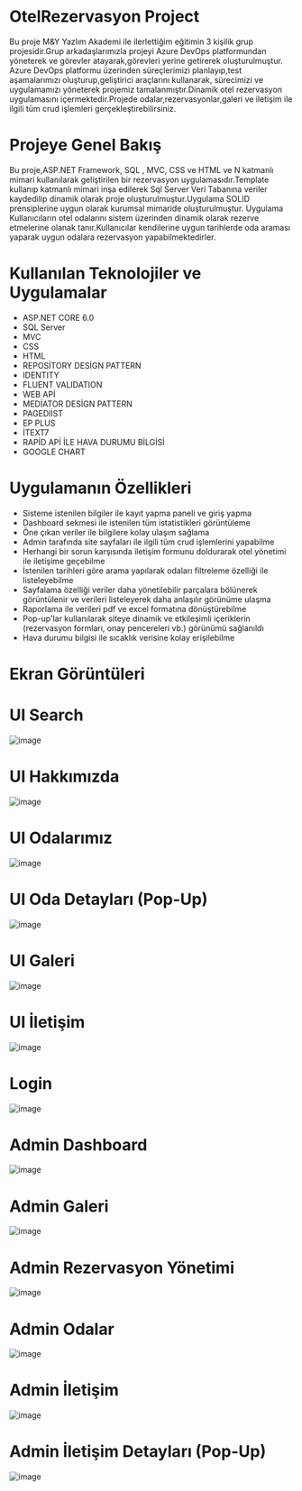 # OtelRezervasyon Project
Bu proje M&Y Yazlım Akademi ile ilerlettiğim eğitimin 3 kişilik grup  projesidir.Grup arkadaşlarımızla projeyi Azure DevOps platformundan yöneterek ve görevler atayarak,görevleri yerine getirerek oluşturulmuştur. Azure DevOps platformu üzerinden süreçlerimizi planlayıp,test aşamalarımızı oluşturup,geliştirici araçlarını kullanarak, sürecimizi ve uygulamamızı yöneterek projemiz tamalanmıştır.Dinamik otel rezervasyon uygulamasını içermektedir.Projede odalar,rezervasyonlar,galeri ve iletişim ile ilgili tüm crud işlemleri gerçekleştirebilirsiniz.
# Projeye Genel Bakış
Bu proje,ASP.NET Framework, SQL , MVC, CSS ve HTML  ve N katmanlı mimari kullanılarak  geliştirilen bir rezervasyon uygulamasıdır.Template kullanıp katmanlı mimari inşa edilerek Sql Server Veri Tabanına veriler kaydedilip dinamik olarak proje oluşturulmuştur.Uygulama SOLID prensiplerine uygun olarak kurumsal mimaride oluşturulmuştur. Uygulama Kullanıcıların otel odalarını sistem üzerinden dinamik olarak rezerve etmelerine olanak tanır.Kullanıcılar kendilerine uygun tarihlerde oda araması yaparak uygun odalara rezervasyon yapabilmektedirler.
# Kullanılan Teknolojiler ve Uygulamalar
- ASP.NET CORE 6.0
- SQL Server
- MVC
- CSS
- HTML
- REPOSİTORY DESİGN PATTERN
- IDENTITY
- FLUENT VALIDATION
- WEB APİ
- MEDİATOR DESİGN PATTERN
- PAGEDlİST
- EP PLUS
- İTEXT7
- RAPİD APİ İLE HAVA DURUMU BİLGİSİ
- GOOGLE CHART

 # Uygulamanın Özellikleri
- Sisteme istenilen bilgiler ile kayıt yapma paneli ve giriş yapma
- Dashboard sekmesi ile istenilen tüm istatistikleri görüntüleme
- Öne çıkan veriler ile bilgilere kolay ulaşım sağlama
- Admin tarafında site sayfaları ile ilgili tüm crud işlemlerini yapabilme
- Herhangi bir sorun karşısında iletişim formunu doldurarak otel  yönetimi ile iletişime geçebilme
- İstenilen tarihleri göre arama yapılarak odaları filtreleme özelliği ile listeleyebilme
- Sayfalama özelliği veriler daha yönetilebilir parçalara bölünerek görüntülenir ve  verileri listeleyerek daha anlaşılır görünüme ulaşma
- Raporlama ile verileri pdf ve excel formatına dönüştürebilme
- Pop-up'lar kullanılarak siteye   dinamik ve etkileşimli içeriklerin (rezervasyon formları, onay pencereleri vb.) görünümü sağlanıldı
- Hava durumu bilgisi ile sıcaklık verisine kolay erişilebilme


 # Ekran Görüntüleri
 # UI Search 
![image](https://github.com/user-attachments/assets/9a73f915-4d05-495b-8185-a262699364f8)
 # UI Hakkımızda
![image](https://github.com/user-attachments/assets/567b09c6-c040-43b5-9473-da27b666c880)
 # UI Odalarımız
![image](https://github.com/user-attachments/assets/f95c7df0-62a5-4b57-9877-6e682133878e)
 # UI Oda Detayları (Pop-Up)
![image](https://github.com/user-attachments/assets/f8bcfb6d-2e77-4ac0-b3b5-238a61a73b4a)
 # UI Galeri
![image](https://github.com/user-attachments/assets/484e9143-196a-4a56-abb4-da14ed43b637)
 # UI İletişim
![image](https://github.com/user-attachments/assets/a37c55be-85e4-4c1f-a0c5-11e4fbd2042b)
# Login
![image](https://github.com/user-attachments/assets/fe343ac0-4c46-4d7f-a755-7fd9914ae6fa)
# Admin Dashboard
![image](https://github.com/user-attachments/assets/1e0a5fcc-ccfa-4793-86bc-59da7573bcaf)
# Admin Galeri
![image](https://github.com/user-attachments/assets/42e741ae-92ad-4e7c-a79e-2c813a611590)
# Admin Rezervasyon Yönetimi
![image](https://github.com/user-attachments/assets/f4174f53-ff33-4d24-ab3b-c0c068792125)
# Admin Odalar
![image](https://github.com/user-attachments/assets/beb6eec8-09c5-4637-91c4-c3a3d0612e20)
# Admin İletişim 
![image](https://github.com/user-attachments/assets/829b95ab-7866-47fa-9461-ad7a1f9d8f13)
# Admin İletişim Detayları (Pop-Up)
![image](https://github.com/user-attachments/assets/9b72a54d-52e9-479a-ac5c-a4084d3d1d47)











